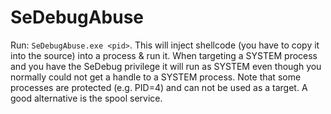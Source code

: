 # SeDebugAbuse

Run: `SeDebugAbuse.exe <pid>`. This will inject shellcode (you have to copy it into the source) into a process & run it. 
When targeting a SYSTEM process and you have the SeDebug privilege it will run as SYSTEM even though you normally could not get a handle to a SYSTEM process. Note that some processes are protected (e.g. PID=4) and can not be used as a target. A good alternative is the spool service.
